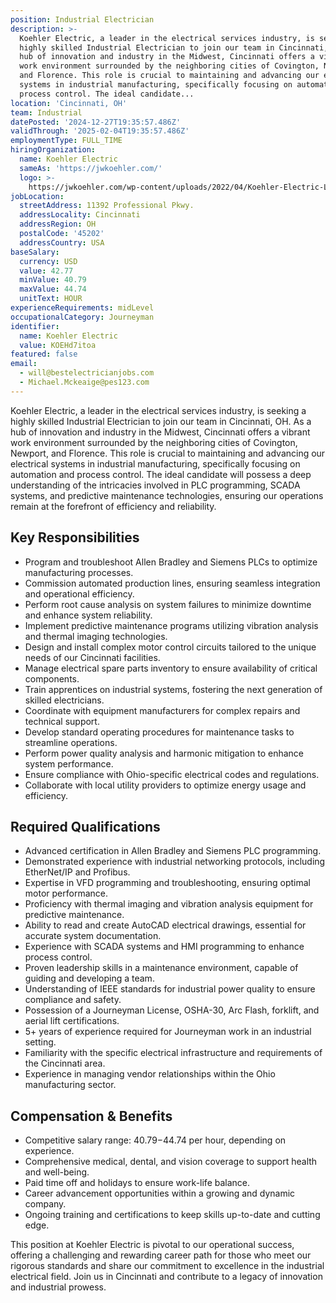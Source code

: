 ```yaml
---
position: Industrial Electrician
description: >-
  Koehler Electric, a leader in the electrical services industry, is seeking a
  highly skilled Industrial Electrician to join our team in Cincinnati, OH. As a
  hub of innovation and industry in the Midwest, Cincinnati offers a vibrant
  work environment surrounded by the neighboring cities of Covington, Newport,
  and Florence. This role is crucial to maintaining and advancing our electrical
  systems in industrial manufacturing, specifically focusing on automation and
  process control. The ideal candidate...
location: 'Cincinnati, OH'
team: Industrial
datePosted: '2024-12-27T19:35:57.486Z'
validThrough: '2025-02-04T19:35:57.486Z'
employmentType: FULL_TIME
hiringOrganization:
  name: Koehler Electric
  sameAs: 'https://jwkoehler.com/'
  logo: >-
    https://jwkoehler.com/wp-content/uploads/2022/04/Koehler-Electric-Logo-2022-01.svg
jobLocation:
  streetAddress: 11392 Professional Pkwy.
  addressLocality: Cincinnati
  addressRegion: OH
  postalCode: '45202'
  addressCountry: USA
baseSalary:
  currency: USD
  value: 42.77
  minValue: 40.79
  maxValue: 44.74
  unitText: HOUR
experienceRequirements: midLevel
occupationalCategory: Journeyman
identifier:
  name: Koehler Electric
  value: KOEHd7itoa
featured: false
email:
  - will@bestelectricianjobs.com
  - Michael.Mckeaige@pes123.com
---
```




Koehler Electric, a leader in the electrical services industry, is seeking a highly skilled Industrial Electrician to join our team in Cincinnati, OH. As a hub of innovation and industry in the Midwest, Cincinnati offers a vibrant work environment surrounded by the neighboring cities of Covington, Newport, and Florence. This role is crucial to maintaining and advancing our electrical systems in industrial manufacturing, specifically focusing on automation and process control. The ideal candidate will possess a deep understanding of the intricacies involved in PLC programming, SCADA systems, and predictive maintenance technologies, ensuring our operations remain at the forefront of efficiency and reliability. 

## Key Responsibilities

- Program and troubleshoot Allen Bradley and Siemens PLCs to optimize manufacturing processes.
- Commission automated production lines, ensuring seamless integration and operational efficiency.
- Perform root cause analysis on system failures to minimize downtime and enhance system reliability.
- Implement predictive maintenance programs utilizing vibration analysis and thermal imaging technologies.
- Design and install complex motor control circuits tailored to the unique needs of our Cincinnati facilities.
- Manage electrical spare parts inventory to ensure availability of critical components.
- Train apprentices on industrial systems, fostering the next generation of skilled electricians.
- Coordinate with equipment manufacturers for complex repairs and technical support.
- Develop standard operating procedures for maintenance tasks to streamline operations.
- Perform power quality analysis and harmonic mitigation to enhance system performance.
- Ensure compliance with Ohio-specific electrical codes and regulations.
- Collaborate with local utility providers to optimize energy usage and efficiency.

## Required Qualifications

- Advanced certification in Allen Bradley and Siemens PLC programming.
- Demonstrated experience with industrial networking protocols, including EtherNet/IP and Profibus.
- Expertise in VFD programming and troubleshooting, ensuring optimal motor performance.
- Proficiency with thermal imaging and vibration analysis equipment for predictive maintenance.
- Ability to read and create AutoCAD electrical drawings, essential for accurate system documentation.
- Experience with SCADA systems and HMI programming to enhance process control.
- Proven leadership skills in a maintenance environment, capable of guiding and developing a team.
- Understanding of IEEE standards for industrial power quality to ensure compliance and safety.
- Possession of a Journeyman License, OSHA-30, Arc Flash, forklift, and aerial lift certifications.
- 5+ years of experience required for Journeyman work in an industrial setting.
- Familiarity with the specific electrical infrastructure and requirements of the Cincinnati area.
- Experience in managing vendor relationships within the Ohio manufacturing sector.

## Compensation & Benefits

- Competitive salary range: $40.79-$44.74 per hour, depending on experience.
- Comprehensive medical, dental, and vision coverage to support health and well-being.
- Paid time off and holidays to ensure work-life balance.
- Career advancement opportunities within a growing and dynamic company.
- Ongoing training and certifications to keep skills up-to-date and cutting edge.

This position at Koehler Electric is pivotal to our operational success, offering a challenging and rewarding career path for those who meet our rigorous standards and share our commitment to excellence in the industrial electrical field. Join us in Cincinnati and contribute to a legacy of innovation and industrial prowess.